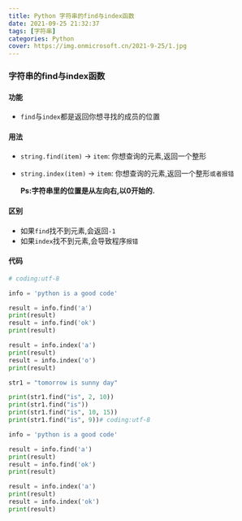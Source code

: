 ```yaml
---
title: Python 字符串的find与index函数
date: 2021-09-25 21:32:37
tags: [字符串]
categories: Python
cover: https://img.onmicrosoft.cn/2021-9-25/1.jpg
---
```


### 字符串的find与index函数

#### 功能

- `find`与`index`都是返回你想寻找的成员的位置

#### 用法

- `string.find(item)` -> `item`: 你想查询的元素,返回一个整形

- `string.index(item)` -> `item`: 你想查询的元素,返回一个整形`或者报错`

  **Ps:字符串里的位置是从左向右,以0开始的.**

#### 区别

- 如果`find`找不到元素,会返回`-1`
- 如果`index`找不到元素,会导致程序`报错`

#### 代码

```python
# coding:utf-8

info = 'python is a good code'

result = info.find('a')
print(result)
result = info.find('ok')
print(result)

result = info.index('a')
print(result)
result = info.index('o')
print(result)

str1 = "tomorrow is sunny day"

print(str1.find("is", 2, 10))
print(str1.find("is"))
print(str1.find("is", 10, 15))
print(str1.find("is", 9))# coding:utf-8

info = 'python is a good code'

result = info.find('a')
print(result)
result = info.find('ok')
print(result)

result = info.index('a')
print(result)
result = info.index('ok')
print(result)

```

